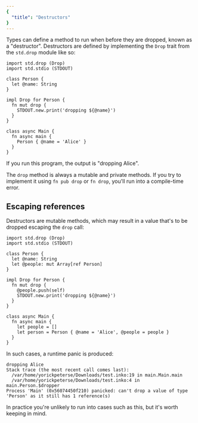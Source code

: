 ```yaml
---
{
  "title": "Destructors"
}
---
```


Types can define a method to run when before they are dropped, known as a
"destructor". Destructors are defined by implementing the `Drop` trait from the
`std.drop` module like so:

```inko
import std.drop (Drop)
import std.stdio (STDOUT)

class Person {
  let @name: String
}

impl Drop for Person {
  fn mut drop {
    STDOUT.new.print('dropping ${@name}')
  }
}

class async Main {
  fn async main {
    Person { @name = 'Alice' }
  }
}
```

If you run this program, the output is "dropping Alice".

The `drop` method is always a mutable and private methods. If you try to
implement it using `fn pub drop` or `fn drop`, you'll run into a compile-time
error.

## Escaping references

Destructors are mutable methods, which may result in a value that's to be
dropped escaping the `drop` call:

```inko
import std.drop (Drop)
import std.stdio (STDOUT)

class Person {
  let @name: String
  let @people: mut Array[ref Person]
}

impl Drop for Person {
  fn mut drop {
    @people.push(self)
    STDOUT.new.print('dropping ${@name}')
  }
}

class async Main {
  fn async main {
    let people = []
    let person = Person { @name = 'Alice', @people = people }
  }
}
```

In such cases, a runtime panic is produced:

```
dropping Alice
Stack trace (the most recent call comes last):
  /var/home/yorickpeterse/Downloads/test.inko:19 in main.Main.main
  /var/home/yorickpeterse/Downloads/test.inko:4 in main.Person.$dropper
Process 'Main' (0x56074450f210) panicked: can't drop a value of type 'Person' as it still has 1 reference(s)
```

In practice you're unlikely to run into cases such as this, but it's worth
keeping in mind.
